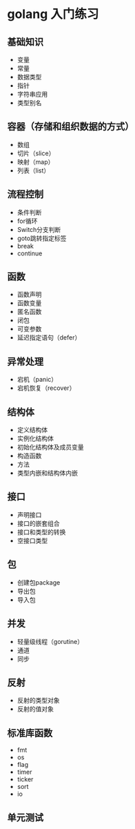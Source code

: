 # golang 入门练习
## 基础知识
- 变量
- 常量
- 数据类型
- 指针
- 字符串应用
- 类型别名

## 容器（存储和组织数据的方式）
- 数组
- 切片（slice）
- 映射（map）
- 列表（list）

## 流程控制
- 条件判断
- for循环
- Switch分支判断
- goto跳转指定标签
- break
- continue

## 函数
- 函数声明
- 函数变量
- 匿名函数
- 闭包
- 可变参数
- 延迟指定语句（defer）

## 异常处理
- 宕机（panic）
- 宕机恢复（recover）

## 结构体
- 定义结构体
- 实例化结构体
- 初始化结构体及成员变量
- 构造函数
- 方法
- 类型内嵌和结构体内嵌

## 接口
- 声明接口
- 接口的嵌套组合
- 接口和类型的转换
- 空接口类型

## 包
- 创建包package
- 导出包
- 导入包

## 并发
- 轻量级线程（gorutine）
- 通道
- 同步

## 反射
- 反射的类型对象
- 反射的值对象

## 标准库函数
- fmt
- os
- flag
- timer
- ticker
- sort
- io


## 单元测试
